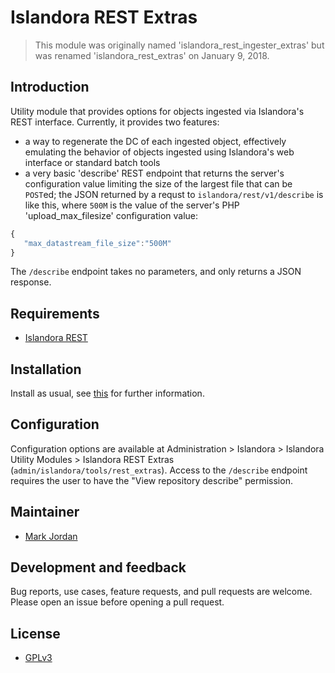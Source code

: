 # Islandora REST Extras

> This module was originally named 'islandora_rest_ingester_extras' but was renamed 'islandora_rest_extras' on January 9, 2018.

## Introduction

Utility module that provides options for objects ingested via Islandora's REST interface. Currently, it provides two features:

* a way to regenerate the DC of each ingested object, effectively emulating the behavior of objects ingested using Islandora's web interface or standard batch tools
* a very basic 'describe' REST endpoint that returns the server's configuration value limiting the size of the largest file that can be `POST`ed; the JSON returned by a requst to `islandora/rest/v1/describe` is like this, where `500M` is the value of the server's PHP 'upload_max_filesize' configuration value:

```javascript
{
   "max_datastream_file_size":"500M"
}
```

The `/describe` endpoint takes no parameters, and only returns a JSON response.

## Requirements

* [Islandora REST](https://github.com/discoverygarden/islandora_rest)

## Installation

Install as usual, see [this](https://drupal.org/documentation/install/modules-themes/modules-7) for further information.

## Configuration

Configuration options are available at Administration > Islandora > Islandora Utility Modules > Islandora REST Extras (`admin/islandora/tools/rest_extras`). Access to the `/describe` endpoint requires the user to have the "View repository describe" permission.

## Maintainer

* [Mark Jordan](https://github.com/mjordan)

## Development and feedback

Bug reports, use cases, feature requests, and pull requests are welcome. Please open an issue before opening a pull request.

## License

* [GPLv3](http://www.gnu.org/licenses/gpl-3.0.txt)
